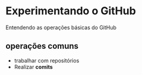 # Experimentando o GitHub

 Entendendo as operações básicas do GitHub
## operações comuns 

- trabalhar com repositórios
- Realizar **comits**